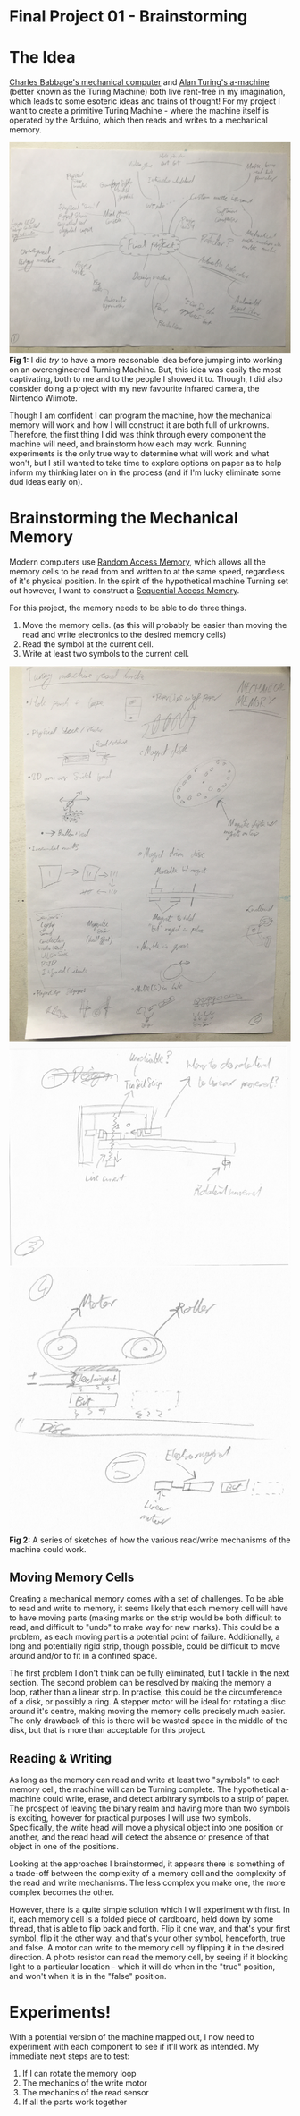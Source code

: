 # Final Project 01 - Brainstorming

# The Idea
[Charles Babbage's mechanical computer](https://en.wikipedia.org/wiki/Charles_Babbage) and [Alan Turing's a-machine](https://en.wikipedia.org/wiki/Turing_machine) (better known as the Turing Machine) both live rent-free in my imagination, which leads to some esoteric ideas and trains of thought! For my project I want to create a primitive Turing Machine - where the machine itself is operated by the Arduino, which then reads and writes to a mechanical memory.

![A mind map of project ideas that I brainstormed](https://raw.githubusercontent.com/JoshIsAStudent/physical-computing/main/post-content/project-01/projects-brainstorm.jpg)
**Fig 1:** I did _try_ to have a more reasonable idea before jumping into working on an overengineered Turning Machine. But, this idea was easily the most captivating, both to me and to the people I showed it to. Though, I did also consider doing a project with my new favourite infrared camera, the Nintendo Wiimote.

Though I am confident I can program the machine, how the mechanical memory will work and how I will construct it are both full of unknowns. Therefore, the first thing I did was think through every component the machine will need, and brainstorm how each may work. Running experiments is the only true way to determine what will work and what won't, but I still wanted to take time to explore options on paper as to help inform my thinking later on in the process (and if I'm lucky eliminate some dud ideas early on).

# Brainstorming the Mechanical Memory
Modern computers use [Random Access Memory](https://en.wikipedia.org/wiki/Random-access_memory), which allows all the memory cells to be read from and written to at the same speed, regardless of it's physical position. In the spirit of the hypothetical machine Turning set out however, I want to construct a [Sequential Access Memory](https://en.wikipedia.org/wiki/Sequential_access_memory).

For this project, the memory needs to be able to do three things.
1. Move the memory cells. (as this will probably be easier than moving the read and write electronics to the desired memory cells)
2. Read the symbol at the current cell.
3. Write at least two symbols to the current cell.

![A series of sketches brainstorming how the mechanical memory may work.](https://raw.githubusercontent.com/JoshIsAStudent/physical-computing/main/post-content/project-01/memory-brainstorm-01.jpg)
![A sketch of a potential motor based read and write head.](https://raw.githubusercontent.com/JoshIsAStudent/physical-computing/main/post-content/project-01/memory-brainstorm-02.jpg)
![A sketch of a potential magnet based read and write head.](https://raw.githubusercontent.com/JoshIsAStudent/physical-computing/main/post-content/project-01/memory-brainstorm-03.jpg)
**Fig 2:** A series of sketches of how the various read/write mechanisms of the machine could work.

## Moving Memory Cells
Creating a mechanical memory comes with a set of challenges. To be able to read and write to memory, it seems likely that each memory cell will have to have moving parts (making marks on the strip would be both difficult to read, and difficult to "undo" to make way for new marks). This could be a problem, as each moving part is a potential point of failure. Additionally, a long and potentially rigid strip, though possible, could be difficult to move around and/or to fit in a confined space.

The first problem I don't think can be fully eliminated, but I tackle in the next section. The second problem can be resolved by making the memory a loop, rather than a linear strip. In practise, this could be the circumference of a disk, or possibly a ring. A stepper motor will be ideal for rotating a disc around it's centre, making moving the memory cells precisely much easier. The only drawback of this is there will be wasted space in the middle of the disk, but that is more than acceptable for this project.

## Reading & Writing
As long as the memory can read and write at least two "symbols" to each memory cell, the machine will can be Turning complete. The hypothetical a-machine could write, erase, and detect arbitrary symbols to a strip of paper. The prospect of leaving the binary realm and having more than two symbols is exciting, however for practical purposes I will use two symbols. Specifically, the write head will move a physical object into one position or another, and the read head will detect the absence or presence of that object in one of the positions.

Looking at the approaches I brainstormed, it appears there is something of a trade-off between the complexity of a memory cell and the complexity of the read and write mechanisms. The less complex you make one, the more complex becomes the other.

However, there is a quite simple solution which I will experiment with first. In it, each memory cell is a folded piece of cardboard, held down by some thread, that is able to flip back and forth. Flip it one way, and that's your first symbol, flip it the other way, and that's your other symbol, henceforth, true and false. A motor can write to the memory cell by flipping it in the desired direction. A photo resistor can read the memory cell, by seeing if it blocking light to a particular location - which it will do when in the "true" position, and won't when it is in the "false" position.

# Experiments!
With a potential version of the machine mapped out, I now need to experiment with each component to see if it'll work as intended. My immediate next steps are to test:

1. If I can rotate the memory loop
2. The mechanics of the write motor
3. The mechanics of the read sensor
4. If all the parts work together
